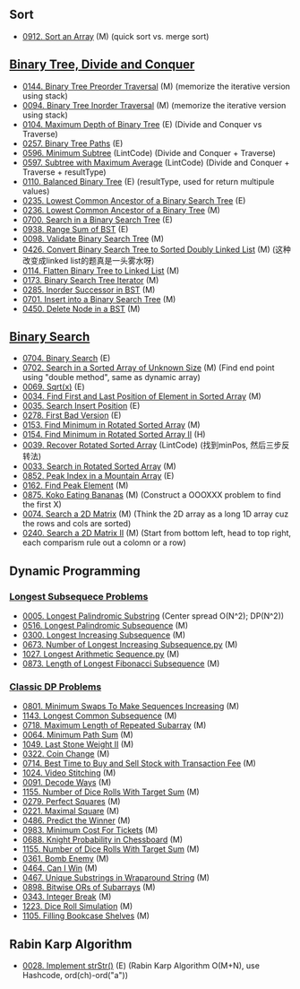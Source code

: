 ## Sort
- [0912. Sort an Array](Solutions/0912.Sort-an-Array.py) (M) (quick sort vs. merge sort)


## [Binary Tree, Divide and Conquer](/Binary-Tree-Divide-and-Conquer.py) 
- [0144. Binary Tree Preorder Traversal](Solutions/0144.Binary-Tree-Preorder-Traversal.py) (M) (memorize the iterative version using stack)
- [0094. Binary Tree Inorder Traversal](Solutions/0094.Binary-Tree-Inorder-Traversal.py) (M) (memorize the iterative version using stack)
- [0104. Maximum Depth of Binary Tree](Solutions/0104.Maximum-Depth-of-Binary-Tree.py) (E) (Divide and Conquer vs Traverse)
- [0257. Binary Tree Paths](Solutions/0257.Binary-Tree-Paths.py) (E)
- [0596. Minimum Subtree](Solutions/0596.Minimum-Subtree.py) (LintCode) (Divide and Conquer + Traverse)
- [0597. Subtree with Maximum Average](Solutions/0597.Subtree-with-Maximum-Average.py) (LintCode) (Divide and Conquer + Traverse + resultType)
- [0110. Balanced Binary Tree](Solutions/0110.Balanced-Binary-Tree.py) (E) (resultType, used for return multipule values)
- [0235. Lowest Common Ancestor of a Binary Search Tree](Solutions/0235.Lowest-Common-Ancestor-of-a-Binary-Search-Tree.py) (E)
- [0236. Lowest Common Ancestor of a Binary Tree](Solutions/0236.Lowest-Common-Ancestor-of-a-Binary-Tree.py) (M)
- [0700. Search in a Binary Search Tree](Solutions/0700.Search-in-a-Binary-Search-Tree.py) (E)
- [0938. Range Sum of BST](Solutions/0938.Range-Sum-of-BST.py) (E)
- [0098. Validate Binary Search Tree](Solutions/0098.Validate-Binary-Search-Tree.py) (M)
- [0426. Convert Binary Search Tree to Sorted Doubly Linked List](Solutions/0426.Convert-Binary-Search-Tree-to-Sorted-Doubly-Linked-List.py) (M) (这种改变成linked list的题真是一头雾水呀)
- [0114. Flatten Binary Tree to Linked List](Solutions/0114.Flatten-Binary-Tree-to-Linked-List.py) (M)
- [0173. Binary Search Tree Iterator](Solutions/0173.Binary-Search-Tree-Iterator.py) (M)
- [0285. Inorder Successor in BST](Solutions/0285.Inorder-Successor-in-BST.py) (M)
- [0701. Insert into a Binary Search Tree](Solutions/0701.Insert-into-a-Binary-Search-Tree.py) (M)
- [0450. Delete Node in a BST](Solutions/0450.Delete-Node-in-a-BST.py) (M)




## [Binary Search](/Binary-Search.py)
- [0704. Binary Search](Solutions/0704.Binary-Search.py) (E)
- [0702. Search in a Sorted Array of Unknown Size](Solutions/0702.Search-in-a-Sorted-Array-of-Unknown-Size.py) (M) (Find end point using "double method", same as dynamic array)
- [0069. Sqrt(x)](Solutions/0069.Sqrt(x).py) (E)
- [0034. Find First and Last Position of Element in Sorted Array](Solutions/0034.Find-First-and-Last-Position-of-Element-in-Sorted-Array.py) (M)
- [0035. Search Insert Position](Solutions/0035.Search-Insert-Position.py) (E)
- [0278. First Bad Version](Solutions/0278.First-Bad-Version.py) (E)
- [0153. Find Minimum in Rotated Sorted Array](Solutions/0153.Find-Minimum-in-Rotated-Sorted-Array.py) (M)
- [0154. Find Minimum in Rotated Sorted Array II](Solutions/0154.Find-Minimum-in-Rotated-Sorted-Array-II.py) (H)
- [0039. Recover Rotated Sorted Array](Solutions/0039.Recover-Rotated-Sorted-Array.py) (LintCode) (找到minPos, 然后三步反转法)
- [0033. Search in Rotated Sorted Array](Solutions/0033.Search-in-Rotated-Sorted-Array.py) (M)
- [0852. Peak Index in a Mountain Array](Solutions/0852.Peak-Index-in-a-Mountain-Array.py) (E)
- [0162. Find Peak Element](Solutions/0162.Find-Peak-Element.py) (M)
- [0875. Koko Eating Bananas](Solutions/0875.Koko-Eating-Bananas.py) (M) (Construct a OOOXXX problem to find the first X)
- [0074. Search a 2D Matrix](Solutions/0074.Search-a-2D-Matrix.py) (M) (Think the 2D array as a long 1D array cuz the rows and cols are sorted)
- [0240. Search a 2D Matrix II](Solutions/0240.Search-a-2D-Matrix-II.py) (M) (Start from bottom left, head to top right, each comparism rule out a colomn or a row)



## Dynamic Programming
### [Longest Subsequece Problems](/Longest-Subsequece-Problem.py)
- [0005. Longest Palindromic Substring](Solutions/0005.LongestPalindromicSubstring.py) (Center spread O(N^2); DP(N^2))
- [0516. Longest Palindromic Subsequence](Solutions/0516.LongestPalindromicSubsequence.py) (M)
- [0300. Longest Increasing Subsequence](Solutions/0300.LongestIncreasingSubsequence.py) (M)
- [0673. Number of Longest Increasing Subsequence.py](Solutions/0673.NumberofLongestIncreasingSubsequence.py) (M)
- [1027. Longest Arithmetic Sequence.py](Solutions/1027.LongestArithmeticSequence.py) (M)
- [0873. Length of Longest Fibonacci Subsequence](Solutions/0873.LengthofLongestFibonacciSubsequence.py) (M)  
### [Classic DP Problems](https://juejin.im/post/5d556b7ef265da03aa2568d5)
- [0801. Minimum Swaps To Make Sequences Increasing](Solutions/0801.Minimum-Swaps-To-Make-Sequences-Increasing.py) (M)
- [1143. Longest Common Subsequence](Solutions/1143.Longest-Common-Subsequence.py) (M)
- [0718. Maximum Length of Repeated Subarray](Solutions/0718.Maximum-Length-of-Repeated-Subarray.py) (M)
- [0064. Minimum Path Sum](Solutions/0064.Minimum-Path-Sum.py) (M)
- [1049. Last Stone Weight II](Solutions/1049.Last-Stone-Weight-II.py) (M)
- [0322. Coin Change](Solutions/0322.Coin-Change.py) (M)
- [0714. Best Time to Buy and Sell Stock with Transaction Fee](Solutions/0714.Best-Time-to-Buy-and-Sell-Stock-with-Transaction-Fee.py) (M)
- [1024. Video Stitching](Solutions/1024.Video-Stitching.py) (M)
- [0091. Decode Ways](Solutions/0091.Decode-Ways.py) (M)
- [1155. Number of Dice Rolls With Target Sum](Solutions/1155.Number-of-Dice-Rolls-With-Target-Sum.py) (M)
- [0279. Perfect Squares](Solutions/0279.Perfect-Squares.py) (M)
- [0221. Maximal Square](Solutions/0221.Maximal-Square.py) (M)
- [0486. Predict the Winner](Solutions/0486.Predict-the-Winner.py) (M)
- [0983. Minimum Cost For Tickets](Solutions/0983.Minimum-Cost-For-Tickets.py) (M)
- [0688. Knight Probability in Chessboard](Solutions/0688.Knight-Probability-in-Chessboard.py) (M)
- [1155. Number of Dice Rolls With Target Sum](Solutions/1155.Number-of-Dice-Rolls-With-Target-Sum.py) (M)
- [0361. Bomb Enemy](Solutions/0361.Bomb-Enemy.py) (M)
- [0464. Can I Win](Solutions/0464.Can-I-Win.py) (M)
- [0467. Unique Substrings in Wraparound String](Solutions/0467.Unique-Substrings-in-Wraparound-String.py) (M)
- [0898. Bitwise ORs of Subarrays](Solutions/0898.Bitwise-ORs-of-Subarrays.py) (M)
- [0343. Integer Break](Solutions/0343.Integer-Break.py) (M)
- [1223. Dice Roll Simulation](Solutions/1223.Dice-Roll-Simulation.py) (M)
- [1105. Filling Bookcase Shelves](Solutions/1105.Filling-Bookcase-Shelves.py) (M)


## Rabin Karp Algorithm
- [0028. Implement strStr()](Solutions/0028.Implement-strStr().py) (E) (Rabin Karp Algorithm O(M+N), use Hashcode, ord(ch)-ord("a"))

